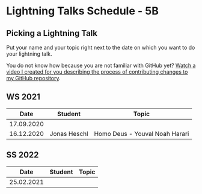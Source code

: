 # Lightning Talks Schedule - 5B

## Picking a Lightning Talk

Put your name and your topic right next to the date on which you want to do your lightning talk.

You do not know how because you are not familiar with GitHub yet? [Watch a video I created for you describing the process of contributing changes to my GitHub repository](https://youtu.be/mBprBD16P3g).

## WS 2021

| Date       | Student | Topic |
| ---------- | ------- | ----- |
| 17.09.2020 |         |       |
| 16.12.2020 | Jonas Heschl | Homo Deus - Youval Noah Harari |

## SS 2022

| Date       | Student | Topic |
| ---------- | ------- | ----- |
| 25.02.2021 |         |       |
